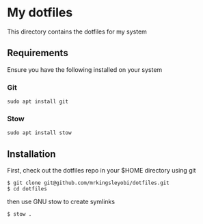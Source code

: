 # My dotfiles

This directory contains the dotfiles for my system

## Requirements

Ensure you have the following installed on your system

### Git

```
sudo apt install git
```

### Stow

```
sudo apt install stow
```

## Installation

First, check out the dotfiles repo in your $HOME directory using git

```
$ git clone git@github.com/mrkingsleyobi/dotfiles.git
$ cd dotfiles
```

then use GNU stow to create symlinks

```
$ stow .
```
